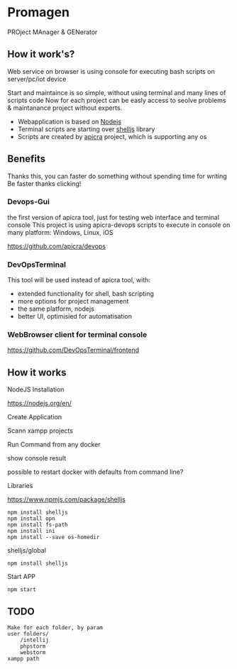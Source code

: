 # Promagen
PROject MAnager & GENerator

## How it work's?
Web service on browser is using console for executing bash scripts on server/pc/iot device

Start and maintaince is so simple, without using terminal and many lines of scripts code
Now for each project can be easly access to seolve problems & maintanance project without experts.

+ Webapplication is based on [Nodejs](https://nodejs.org/en/)
+ Terminal scripts are starting over [shelljs](https://github.com/shelljs/shelljs) library
+ Scripts are created by [apicra](https://github.com/apicra) project, which is supporting any os


## Benefits
Thanks this, you can faster do something without spending time for writing
Be faster thanks clicking!

### Devops-Gui
the first version of apicra tool, just for testing web interface and terminal console
This project is using apicra-devops scripts to execute in console on many platform: Windows, Linux, iOS

https://github.com/apicra/devops

### DevOpsTerminal
This tool will be used instead of apicra tool, with:
+ extended functionality for shell, bash scripting
+ more options for project management
+ the same platform, nodejs
+ better UI, optimisied for automatisation

### WebBrowser client for terminal console 
https://github.com/DevOpsTerminal/frontend

## How it works
NodeJS Installation

https://nodejs.org/en/

Create Application

Scann xampp projects

Run Command from any docker

show console result

possible to restart docker with defaults from command line?

Libraries

https://www.npmjs.com/package/shelljs

    npm install shelljs
    npm install opn
    npm install fs-path
    npm install ini
    npm install --save os-homedir

shelljs/global

    npm install shelljs

Start APP

    npm start
    
    
## TODO
    
    Make for each folder, by param     
    user folders/
        /intellij
        phpstorm
        webstorm
    xampp path
    
    
    
    
